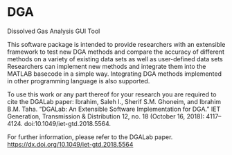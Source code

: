 # DGA
Dissolved Gas Analysis GUI Tool

This software package is intended to provide researchers with an extensible framework to test new DGA methods and compare the accuracy of different methods on a variety of existing data sets as well as user-defined data sets 
Researchers can implement new methods and integrate them into the MATLAB basecode in a simple way. 
Integrating DGA methods implemented in other programming language is also supported.

To use this work or any part thereof for your research you are required to cite the DGALab paper:
Ibrahim, Saleh I., Sherif S.M. Ghoneim, and Ibrahim B.M. Taha. “DGALab: An Extensible Software Implementation for DGA.” IET Generation, Transmission & Distribution 12, no. 18 (October 16, 2018): 4117–4124. doi:10.1049/iet-gtd.2018.5564.

For further information, please refer to the DGALab paper.
https://dx.doi.org/10.1049/iet-gtd.2018.5564
